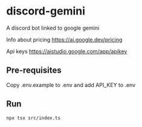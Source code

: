 # discord-gemini

A discord bot linked to google gemini

Info about pricing https://ai.google.dev/pricing

Api keys https://aistudio.google.com/app/apikey

## Pre-requisites

Copy .env.example to .env and add API_KEY to .env

## Run

```bash
npx tsx src/index.ts
```
